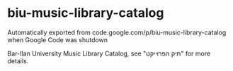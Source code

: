 # biu-music-library-catalog
Automatically exported from code.google.com/p/biu-music-library-catalog when Google Code was shutdown

Bar-Ilan University Music Library Catalog, see "תיק הפרוייקט" for more details.
